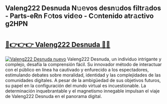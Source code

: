 ## Valeng222 Desnuda N𝚞𝚎vos desn𝚞dos filtr𝚊dos - Parts-eRn F𝚘tos vid𝚎o - C𝚘ntenido atr𝚊ctivo g2HPN

# <h2><a href="http://mb4v9l.tromn.icu/?c=Valeng222+Desnuda">🔗👉👉👉 Valeng222 Desnuda 🔗🔗</a></h2>

[![Valeng222 Desnuda nuevo](https://i.imgur.com/pEAQMta.gif)](http://mb4v9l.tromn.icu/?c=Valeng222+Desnuda)
Valeng222 Desnuda, un individuo intrigante y complejo, desafía la comprensión fácil. Su innovador método de interactuar con el público en línea ha cautivado y enfurecido a los espectadores, estimulando debates sobre moralidad, identidad y las complejidades de las comunidades digitales. A pesar de la ambigüedad de sus objetivos futuros, su papel en la configuración del mundo virtual es incuestionable. La determinación inquebrantable y el magnetismo innegable impulsan el viaje de Valeng222 Desnuda en el panorama digital.
